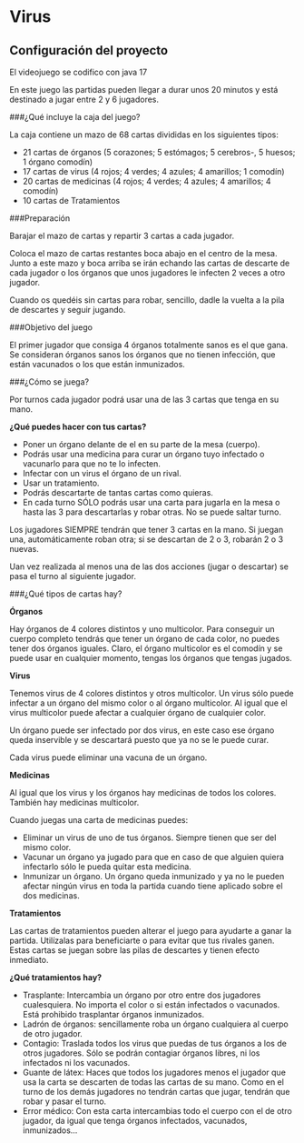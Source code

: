 # Virus
## Configuración del proyecto

El videojuego se codifico con java 17


En este juego las partidas pueden llegar a durar unos 20 minutos y está destinado a jugar entre 2 y 6 jugadores.

###¿Qué incluye la caja del juego?

La caja contiene un mazo de 68 cartas divididas en los siguientes tipos:

- 21 cartas de órganos (5 corazones; 5 estómagos; 5 cerebros-, 5 huesos; 1 órgano comodín)
- 17 cartas de virus (4 rojos; 4 verdes; 4 azules; 4 amarillos; 1 comodín)
- 20 cartas de medicinas (4 rojos; 4 verdes; 4 azules; 4 amarillos; 4 comodín)
- 10 cartas de Tratamientos


###Preparación

Barajar el mazo de cartas y repartir 3 cartas a cada jugador.

Coloca el mazo de cartas restantes boca abajo en el centro de la mesa. Junto a este mazo y boca arriba se irán echando las cartas de descarte de cada jugador o los órganos que unos jugadores le infecten 2 veces a otro jugador.

Cuando os quedéis sin cartas para robar, sencillo, dadle la vuelta a la pila de descartes y seguir jugando.


###Objetivo del juego

El primer jugador que consiga 4 órganos totalmente sanos es el que gana. Se consideran órganos sanos los órganos que no tienen infección, que están vacunados o los que están inmunizados.


###¿Cómo se juega?

Por turnos cada jugador podrá usar una de las 3 cartas que tenga en su mano.

**¿Qué puedes hacer con tus cartas?**
- Poner un órgano delante de el en su parte de la mesa (cuerpo).
- Podrás usar una medicina para curar un órgano tuyo infectado o vacunarlo para que no te lo infecten. 
- Infectar con un virus el órgano de un rival. 
- Usar un tratamiento. 
- Podrás descartarte de tantas cartas como quieras. 
- En cada turno SÓLO podrás usar una carta para jugarla en la mesa o hasta las 3 para descartarlas y robar otras. No se puede saltar turno.

Los jugadores SIEMPRE tendrán que tener 3 cartas en la mano. Si juegan una, automáticamente roban otra; si se descartan de 2 o 3, robarán 2 o 3 nuevas.

Uan vez realizada al menos una de las dos acciones (jugar o descartar) se pasa el turno al siguiente jugador.



###¿Qué tipos de cartas hay?


**Órganos**

Hay órganos de 4 colores distintos y uno multicolor. Para conseguir un cuerpo completo tendrás que tener un órgano de cada color, no puedes tener dos órganos iguales. Claro, el órgano multicolor es el comodín y se puede usar en cualquier momento, tengas los órganos que tengas jugados.


**Virus**

Tenemos virus de 4 colores distintos y otros multicolor. Un virus sólo puede infectar a un órgano del mismo color o al órgano multicolor. Al igual que el virus multicolor puede afectar a cualquier órgano de cualquier color.

Un órgano puede ser infectado por dos virus, en este caso ese órgano queda inservible y se descartará puesto que ya no se le puede curar.

Cada virus puede eliminar una vacuna de un órgano.


**Medicinas**

Al igual que los virus y los órganos hay medicinas de todos los colores. También hay medicinas multicolor.

Cuando juegas una carta de medicinas puedes:
- Eliminar un virus de uno de tus órganos. Siempre tienen que ser del mismo color. 
- Vacunar un órgano ya jugado para que en caso de que alguien quiera infectarlo sólo le pueda quitar esta medicina. 
- Inmunizar un órgano. Un órgano queda inmunizado y ya no le pueden afectar ningún virus en toda la partida cuando tiene aplicado sobre el dos medicinas.


**Tratamientos**

Las cartas de tratamientos pueden alterar el juego para ayudarte a ganar la partida. Utilízalas para beneficiarte o para evitar que tus rivales ganen. Estas cartas se juegan sobre las pilas de descartes y tienen efecto inmediato.

**¿Qué tratamientos hay?**
- Trasplante: Intercambia un órgano por otro entre dos jugadores cualesquiera. No importa el color o si están infectados o vacunados. Está prohibido trasplantar órganos inmunizados.
- Ladrón de órganos: sencillamente roba un órgano cualquiera al cuerpo de otro jugador.
- Contagio: Traslada todos los virus que puedas de tus órganos a los de otros jugadores. Sólo se podrán contagiar órganos libres, ni los infectados ni los vacunados.
- Guante de látex: Haces que todos los jugadores menos el jugador que usa la carta se descarten de todas las cartas de su mano. Como en el turno de los demás jugadores no tendrán cartas que jugar, tendrán que robar y pasar el turno.
- Error médico: Con esta carta intercambias todo el cuerpo con el de otro jugador, da igual que tenga órganos infectados, vacunados, inmunizados…